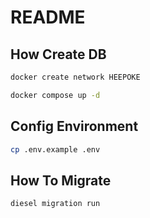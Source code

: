 # README

## How Create DB

```bash
docker create network HEEPOKE
```

```bash
docker compose up -d
```

## Config Environment

```bash
cp .env.example .env
```

## How To Migrate

```bash
diesel migration run
```
